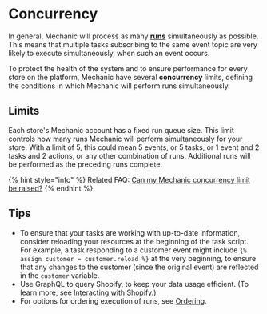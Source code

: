 # Concurrency

In general, Mechanic will process as many [**runs**](./) simultaneously as possible. This means that multiple tasks subscribing to the same event topic are very likely to execute simultaneously, when such an event occurs.

To protect the health of the system and to ensure performance for every store on the platform, Mechanic have several **concurrency** limits, defining the conditions in which Mechanic will perform runs simultaneously.

## Limits

Each store's Mechanic account has a fixed run queue size. This limit controls how many runs Mechanic will perform simultaneously for your store. With a limit of 5, this could mean 5 events, or 5 tasks, or 1 event and 2 tasks and 2 actions, or any other combination of runs. Additional runs will be performed as the preceding runs complete.

{% hint style="info" %}
Related FAQ: [Can my Mechanic concurrency limit be raised?](../../faq/can-my-mechanic-concurrency-limit-be-raised.md)
{% endhint %}

## Tips

* To ensure that your tasks are working with up-to-date information, consider reloading your resources at the beginning of the task script. For example, a task responding to a customer event might include `{% assign customer = customer.reload %}` at the very beginning, to ensure that any changes to the customer (since the original event) are reflected in the `customer` variable.
* Use GraphQL to query Shopify, to keep your data usage efficient. (To learn more, see [Interacting with Shopify](../shopify/).)
* For options for ordering execution of runs, see [Ordering](ordering.md).
